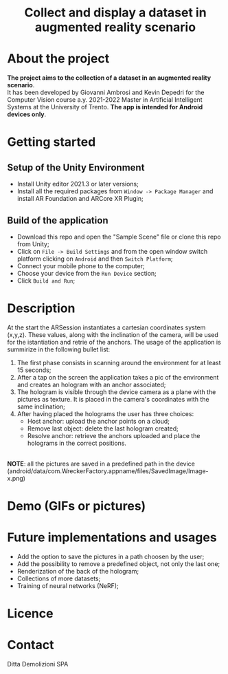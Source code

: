 # <p align="center">Collect and display a dataset in augmented reality scenario</p>

# About the project

**The project aims to the collection of a dataset in an augmented reality scenario**.<br/>It has been developed by Giovanni Ambrosi and Kevin Depedri for the Computer Vision course a.y. 2021-2022 Master in Artificial Intelligent Systems at the University of Trento. **The app is intended for Android devices only**.  


# Getting started
## Setup of the Unity Environment
* Install Unity editor 2021.3 or later versions;
* Install all the required packages from `Window -> Package Manager` and install AR Foundation and ARCore XR Plugin; 
## Build of the application
* Download this repo and open the "Sample Scene" file or clone this repo from Unity;
* Click on `File -> Build Settings` and from the open window switch platform clicking on `Android` and then `Switch Platform`;
* Connect your mobile phone to the computer;
* Choose your device from the `Run Device` section;
* Click `Build and Run`;




# Description
At the start the ARSession instantiates a cartesian coordinates system (x,y,z). These values, along with the inclination of the camera, will be used for the istantiation and retrie of the anchors. The usage of the application is summirize in the following bullet list:

1) The first phase consists in scanning around the environment for at least 15 seconds;
2) After a tap on the screen the application takes a pic of the environment and creates an hologram with an anchor associated;
3) The hologram is visible through the device camera as a plane with the pictures as texture. It is placed in the camera's coordinates with the same inclination;
4) After having placed the holograms the user has three choices:
   - Host anchor: upload the anchor points on a cloud;
   - Remove last object: delete the last hologram created;
   - Resolve anchor: retrieve the anchors uploaded and place the holograms in the correct positions.

<br/>**NOTE**: all the pictures are saved in a predefined path in the device (android/data/com.WreckerFactory.appname/files/SavedImage/Image-x.png)




# Demo (GIFs or pictures)

# Future implementations and usages
* Add the option to save the pictures in a path choosen by the user;
* Add the possibility to remove a predefined object, not only the last one;
* Renderization of the back of the hologram;
* Collections of more datasets;
* Training of neural networks (NeRF);



# Licence

# Contact
Ditta Demolizioni SPA
